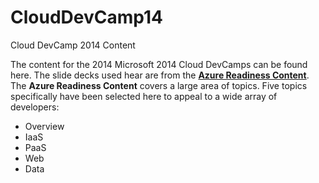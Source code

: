 ﻿CloudDevCamp14
==============

Cloud DevCamp 2014 Content

The content for the 2014 Microsoft 2014 Cloud DevCamps can be found here. The slide decks used hear are from the **[Azure Readiness Content](http://azure.microsoft.com/en-us/documentation/articles/resources-training-kit/)**.  The **Azure Readiness Content** covers a large area of topics.  Five topics specifically have been selected here to appeal to a wide array of developers:

- Overview
- IaaS
- PaaS
- Web
- Data



